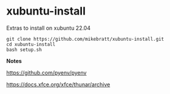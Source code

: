 # xubuntu-install

Extras to install on xubuntu 22.04

```
git clone https://github.com/mikebratt/xubuntu-install.git
cd xubuntu-install
bash setup.sh
```

**Notes**

https://github.com/pyenv/pyenv

https://docs.xfce.org/xfce/thunar/archive
